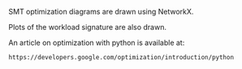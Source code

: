 SMT optimization diagrams are drawn using NetworkX. 

Plots of the workload signature are also drawn. 

An article on optimization with python is available at:

    https://developers.google.com/optimization/introduction/python 
